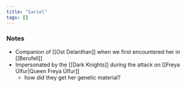 ```yaml
---
title: "Sariel"
tags: []
---
```


### Notes

- Companion of [[Ost Delanthan]] when we first encountered her in [[Berufell]]
- Impersonated by the [[Dark Knights]] during the attack on [[Freya Úlfur|Queen Freya Úlfur]]
	- how did they get her genetic material?

